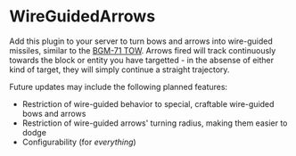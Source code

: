 WireGuidedArrows
================

Add this plugin to your server to turn bows and arrows into wire-guided missiles,
similar to the [BGM-71 TOW](http://en.wikipedia.org/wiki/BGM-71_TOW).  Arrows fired
will track continuously towards the block or entity you have targetted - in the
absense of either kind of target, they will simply continue a straight trajectory.

Future updates may include the following planned features:
* Restriction of wire-guided behavior to special, craftable wire-guided bows and arrows
* Restriction of wire-guided arrows' turning radius, making them easier to dodge
* Configurability (for *everything*)
